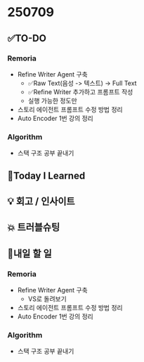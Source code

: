 # 250709
## ✅TO-DO
### Remoria
- Refine Writer Agent 구축
    - ✅Raw Text(음성 -> 텍스트) -> Full Text
    - ✅Refine Writer 추가하고 프롬프트 작성
    - 실행 가능한 정도만
- 스토리 에이전트 프롬프트 수정 방법 정리
- Auto Encoder 1번 강의 정리
### Algorithm
- 스택 구조 공부 끝내기

## 📌Today I Learned

## 💡 회고 / 인사이트

## 💥 트러블슈팅
            
## 🍩내일 할 일
### Remoria
- Refine Writer Agent 구축
    - VS로 돌려보기
- 스토리 에이전트 프롬프트 수정 방법 정리
- Auto Encoder 1번 강의 정리
### Algorithm
- 스택 구조 공부 끝내기
